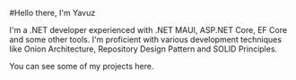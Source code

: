 
<!---
BYCengel/BYCengel is a ✨ special ✨ repository because its `README.md` (this file) appears on your GitHub profile.
You can click the Preview link to take a look at your changes.
--->

#Hello there, I'm Yavuz

I'm a .NET developer experienced with .NET MAUI, ASP.NET Core, EF Core and some other tools. I'm proficient with various development techniques like Onion Architecture, Repository Design Pattern and SOLID Principles.

You can see some of my projects here.

